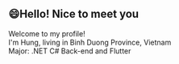 ## :smile:Hello! Nice to meet you 

Welcome to my profile!<br/>
I'm Hung, living in Binh Duong Province, Vietnam<br/>
Major: .NET C# Back-end and Flutter
<!---
phihung17k/phihung17k is a ✨ special ✨ repository because its `README.md` (this file) appears on your GitHub profile.
You can click the Preview link to take a look at your changes.
--->
 

